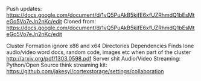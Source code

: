 Push updates: https://docs.google.com/document/d/1vQ5PuAkB5kjfE6xfUZRhmdQ1bEsMteGo5Vo7eJn2nKc/edit
Cloned from: https://docs.google.com/document/d/1vQ5PuAkB5kjfE6xfUZRhmdQ1bEsMteGo5Vo7eJn2nKc/edit

Cluster Formation
ignore x86 and x64 Directories
Dependencies
Finds lone audio/video
word docs, random code, images etc
when part of the cluster
http://arxiv.org/pdf/1303.0598.pdf
Server shit
Audio/Video Streaming: Python/Open Source think streaming kit: https://github.com/jakesyl/cortexstorage/settings/collaboration
